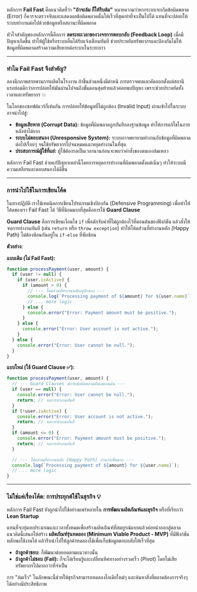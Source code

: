 หลักการ **Fail Fast** คือแนวคิดที่ว่า **"ถ้าจะล้ม ก็ให้รีบล้ม"** หมายความว่าหากระบบจะเกิดข้อผิดพลาด (Error) ก็ควรจะตรวจจับและแสดงผลข้อผิดพลาดนั้นให้เร็วที่สุดเท่าที่จะเป็นไปได้ แทนที่จะปล่อยให้ระบบทำงานต่อไปด้วยข้อมูลหรือสถานะที่ผิดพลาด

หัวใจสำคัญของหลักการนี้คือการ **ลดระยะเวลาของวงจรการตอบกลับ (Feedback Loop)** เมื่อมีปัญหาเกิดขึ้น ทำให้ผู้ใช้หรือระบบอื่นได้รับแจ้งเตือนทันที ช่วยประหยัดทรัพยากรและป้องกันไม่ให้ข้อมูลที่ผิดพลาดสร้างความเสียหายต่อระบบในระยะยาว

-----

### ทำไม Fail Fast จึงสำคัญ?

ลองนึกภาพสายพานการผลิตในโรงงาน ถ้าชิ้นส่วนหนึ่งมีตำหนิ การตรวจพบและคัดออกตั้งแต่สถานีแรกย่อมดีกว่าการปล่อยให้มันผ่านไปจนถึงขั้นตอนสุดท้ายแล้วค่อยพบปัญหา เพราะช่วยประหยัดทั้งเวลาและทรัพยากร 💥

ในโลกของซอฟต์แวร์ก็เช่นกัน การปล่อยให้ข้อมูลที่ไม่ถูกต้อง (Invalid Input) ผ่านเข้าไปในระบบอาจนำไปสู่:

  * **ข้อมูลเสียหาย (Corrupt Data):** ข้อมูลที่ผิดพลาดถูกบันทึกลงฐานข้อมูล ทำให้การแก้ไขในภายหลังทำได้ยาก
  * **ระบบไม่ตอบสนอง (Unresponsive System):** ระบบอาจพยายามทำงานกับข้อมูลที่ผิดพลาดต่อไปเรื่อยๆ จนใช้ทรัพยากรไปจนหมดและหยุดทำงานในที่สุด
  * **ประสบการณ์ผู้ใช้ที่แย่:** ผู้ใช้ต้องรอเป็นเวลานานก่อนจะพบว่าคำสั่งของตนเองล้มเหลว

หลักการ Fail Fast ช่วยแก้ปัญหาเหล่านี้โดยการหยุดการทำงานที่ผิดพลาดตั้งแต่เนิ่นๆ ทำให้ระบบมีความเสถียรและตอบสนองได้ดีขึ้น

-----

### การนำไปใช้ในการเขียนโค้ด

ในทางปฏิบัติ เราใช้เทคนิคการเขียนโปรแกรมเชิงป้องกัน (Defensive Programming) เพื่อทำให้โค้ดของเรา Fail Fast ได้ วิธีที่นิยมมากที่สุดคือการใช้ **Guard Clause**

**Guard Clause** คือการเขียนเงื่อนไข `if` เพื่อดักจับค่าที่ไม่ถูกต้องไว้ที่ตอนต้นของฟังก์ชัน แล้วสั่งให้จบการทำงานทันที (เช่น `return` หรือ `throw exception`) ทำให้โค้ดส่วนที่ทำงานหลัก (Happy Path) ไม่ต้องซ้อนกันอยู่ใน `if-else` ที่ซับซ้อน

**ตัวอย่าง:**

**แบบเดิม (ไม่ Fail Fast):**

```javascript
function processPayment(user, amount) {
  if (user != null) {
    if (user.isActive) {
      if (amount > 0) {
        // --- โค้ดส่วนที่ทำงานหลักอยู่ลึกมาก ---
        console.log(`Processing payment of ${amount} for ${user.name}`);
        // ... more logic
      } else {
        console.error("Error: Payment amount must be positive.");
      }
    } else {
      console.error("Error: User account is not active.");
    }
  } else {
    console.error("Error: User cannot be null.");
  }
}
```

**แบบใหม่ (ใช้ Guard Clause ✅):**

```javascript
function processPayment(user, amount) {
  // --- Guard Clauses ดักจับข้อผิดพลาดตั้งแต่ตอนต้น ---
  if (user == null) {
    console.error("Error: User cannot be null.");
    return; // จบการทำงานทันที
  }
  if (!user.isActive) {
    console.error("Error: User account is not active.");
    return; // จบการทำงานทันที
  }
  if (amount <= 0) {
    console.error("Error: Payment amount must be positive.");
    return; // จบการทำงานทันที
  }

  // --- โค้ดส่วนที่ทำงานหลัก (Happy Path) อ่านง่ายขึ้นมาก ---
  console.log(`Processing payment of ${amount} for ${user.name}`);
  // ... more logic
}
```

-----

### ไม่ใช่แค่เรื่องโค้ด: การประยุกต์ใช้ในธุรกิจ 💡

หลักการ Fail Fast ยังถูกนำไปใช้อย่างแพร่หลายใน **การพัฒนาผลิตภัณฑ์และธุรกิจ** หรือที่เรียกว่า **Lean Startup**

แทนที่จะทุ่มงบประมาณและเวลาทั้งหมดเพื่อสร้างผลิตภัณฑ์ที่สมบูรณ์แบบแล้วค่อยนำออกสู่ตลาด แนวคิดนี้เสนอให้สร้าง **ผลิตภัณฑ์รุ่นทดลอง (Minimum Viable Product - MVP)** ที่มีฟังก์ชันหลักพอใช้งานได้ แล้วรีบนำไปให้ลูกค้าทดลองใช้เพื่อเก็บข้อมูลตอบกลับให้เร็วที่สุด

  * **ถ้าลูกค้าชอบ:** ก็พัฒนาต่อยอดตามแนวทางนั้น
  * **ถ้าลูกค้าไม่ชอบ (Fail):** ก็จะได้เรียนรู้และเปลี่ยนทิศทางอย่างรวดเร็ว (Pivot) โดยไม่เสียทรัพยากรไปมากกว่าที่จำเป็น

การ "ล้มเร็ว" ในลักษณะนี้ช่วยให้ธุรกิจสามารถทดลองไอเดียใหม่ๆ และค้นหาสิ่งที่ตลาดต้องการจริงๆ ได้อย่างมีประสิทธิภาพ
